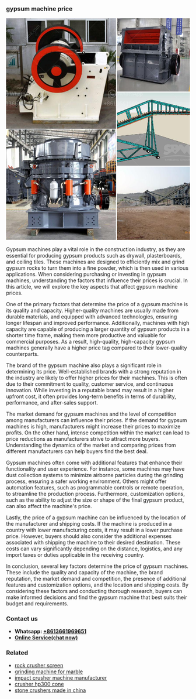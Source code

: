 <h3>gypsum machine price</h3><img src='1704951806.jpg' alt=''><p>Gypsum machines play a vital role in the construction industry, as they are essential for producing gypsum products such as drywall, plasterboards, and ceiling tiles. These machines are designed to efficiently mix and grind gypsum rocks to turn them into a fine powder, which is then used in various applications. When considering purchasing or investing in gypsum machines, understanding the factors that influence their prices is crucial. In this article, we will explore the key aspects that affect gypsum machine prices.</p><p>One of the primary factors that determine the price of a gypsum machine is its quality and capacity. Higher-quality machines are usually made from durable materials, and equipped with advanced technologies, ensuring longer lifespan and improved performance. Additionally, machines with high capacity are capable of producing a larger quantity of gypsum products in a shorter time frame, making them more productive and valuable for commercial purposes. As a result, high-quality, high-capacity gypsum machines generally have a higher price tag compared to their lower-quality counterparts.</p><p>The brand of the gypsum machine also plays a significant role in determining its price. Well-established brands with a strong reputation in the industry are likely to offer higher prices for their machines. This is often due to their commitment to quality, customer service, and continuous innovation. While investing in a reputable brand may result in a higher upfront cost, it often provides long-term benefits in terms of durability, performance, and after-sales support.</p><p>The market demand for gypsum machines and the level of competition among manufacturers can influence their prices. If the demand for gypsum machines is high, manufacturers might increase their prices to maximize profits. On the other hand, intense competition within the market can lead to price reductions as manufacturers strive to attract more buyers. Understanding the dynamics of the market and comparing prices from different manufacturers can help buyers find the best deal.</p><p>Gypsum machines often come with additional features that enhance their functionality and user experience. For instance, some machines may have dust collection systems to minimize airborne particles during the grinding process, ensuring a safer working environment. Others might offer automation features, such as programmable controls or remote operation, to streamline the production process. Furthermore, customization options, such as the ability to adjust the size or shape of the final gypsum product, can also affect the machine's price.</p><p>Lastly, the price of a gypsum machine can be influenced by the location of the manufacturer and shipping costs. If the machine is produced in a country with lower manufacturing costs, it may result in a lower purchase price. However, buyers should also consider the additional expenses associated with shipping the machine to their desired destination. These costs can vary significantly depending on the distance, logistics, and any import taxes or duties applicable in the receiving country.</p><p>In conclusion, several key factors determine the price of gypsum machines. These include the quality and capacity of the machine, the brand reputation, the market demand and competition, the presence of additional features and customization options, and the location and shipping costs. By considering these factors and conducting thorough research, buyers can make informed decisions and find the gypsum machine that best suits their budget and requirements.</p><h3>Contact us</h3><ul><li><strong>Whatsapp:&nbsp;<a href="https://wa.me/8613661969651">+8613661969651</a></strong></li><li><a href="https://swt.shibang-china.com/?git&amp;zhl&amp;gypsum machine price"><strong>Online Service(chat now)</strong></a></li></ul><h3>Related</h3><ul><li><a href='rock crusher screen.md'>rock crusher screen</a></li><li><a href='grinding machine for marble.md'>grinding machine for marble</a></li><li><a href='impact crusher machine manufacturer.md'>impact crusher machine manufacturer</a></li><li><a href='crusher hp300 cone.md'>crusher hp300 cone</a></li><li><a href='stone crushers made in china.md'>stone crushers made in china</a></li></ul>
